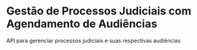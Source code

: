 # Gestão de Processos Judiciais com Agendamento de Audiências

API para gerenciar processos judiciais e suas respectivas audiências
